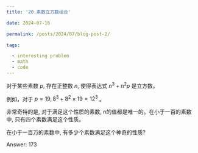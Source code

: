 ```yaml
---
title: '20.素数立方数组合'

date: 2024-07-16

permalink: /posts/2024/07/blog-post-2/

tags:

  - interesting problem
  - math
  - code
---
```


对于某些素数 $p$, 存在正整数 $n$, 使得表达式 $n^3+n^2 p$ 是立方数。

例如，对于 $p=19,8^3+8^2 \times 19=12^3$ 。

非常奇特的是, 对于满足这个性质的素数, n的值都是唯一的。在小于一百的素数中, 只有四个素数满足这个性质。

在小于一百万的素数中, 有多少个素数满足这个神奇的性质?

Answer: 173
